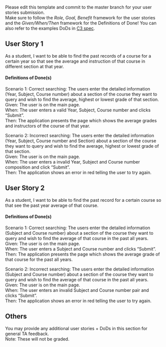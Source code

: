 Please edit this template and commit to the master branch for your user stories submission.   
Make sure to follow the *Role, Goal, Benefit* framework for the user stories and the *Given/When/Then* framework for the Definitions of Done! You can also refer to the examples DoDs in [C3 spec](https://sites.google.com/view/ubc-cpsc310-21w2-intro-to-se/project/checkpoint-3).

## User Story 1
As a student, I want to be able to find the past records of a course for a certain year so that see the average and instruction of that course in different section at that year.



#### Definitions of Done(s)
Scenario 1: Correct searching: The users enter the detailed information (Year, Subject, Course number) about a section of the course they want to query and wish to find the average, highest or lowest grade of that section.\
Given: The user is on the main page.\
When: The user enters a valid Year, Subject, Course number and clicks “Submit”.\
Then: The application presents the page which shows the average grades and instructors of the course of that year.

Scenario 2: Incorrect searching: The users enter the detailed information (Year, Subject, Course number and Section) about a section of the course they want to query and wish to find the average, highest or lowest grade of that section.\
Given: The user is on the main page.\
When: The user enters a invalid Year, Subject and Course number composition and click “Submit”.\
Then: The application shows an error in red telling the user to try again.


## User Story 2
As a student, I want to be able to find the past record for a certain course so that see the past year average of that course.



#### Definitions of Done(s)
Scenario 1: Correct searching: The users enter the detailed information (Subject and Course number) about a section of the course they want to query and wish to find the average of that course in the past all years.\
Given: The user is on the main page.\
When: The user enters a Subject and Course number and clicks “Submit”.\
Then: The application presents the page which shows the average grade of that course for the past all years.


Scenario 2: Incorrect searching: The users enter the detailed information (Subject and Course number) about a section of the course they want to query and wish to find the average of that course in the past all years.\
Given: The user is on the main page.\
When: The user enters an invalid Subject and Course number pair and clicks “Submit”.\
Then: The application shows an error in red telling the user to try again.


## Others
You may provide any additional user stories + DoDs in this section for general TA feedback.  
Note: These will not be graded.
